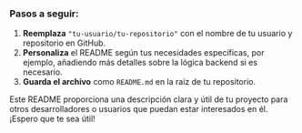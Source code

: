 
### Pasos a seguir:
1. **Reemplaza** `"tu-usuario/tu-repositorio"` con el nombre de tu usuario y repositorio en GitHub.
2. **Personaliza** el README según tus necesidades específicas, por ejemplo, añadiendo más detalles sobre la lógica backend si es necesario.
3. **Guarda el archivo** como `README.md` en la raíz de tu repositorio.

Este README proporciona una descripción clara y útil de tu proyecto para otros desarrolladores o usuarios que puedan estar interesados en él. ¡Espero que te sea útil!
